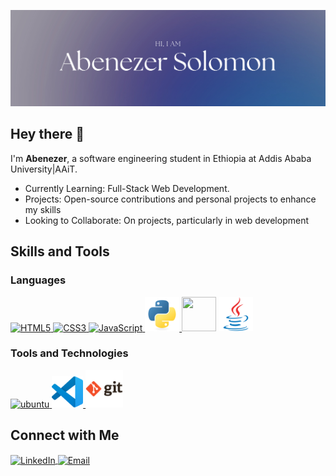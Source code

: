 ![Profile Image](https://github.com/abnsol/abnsol/blob/main/Github.png)

## Hey there 👋

I'm **Abenezer**, a software engineering student in Ethiopia at Addis Ababa University|AAiT.

- Currently Learning: Full-Stack Web Development.
- Projects: Open-source contributions and personal projects to enhance my skills
- Looking to Collaborate: On projects, particularly in web development

## Skills and Tools

### Languages
<p align="left">
  <a href="https://www.w3.org/html/" target="_blank" rel="noreferrer">
    <img src="https://cdn.jsdelivr.net/gh/devicons/devicon@latest/icons/html5/html5-original.svg" alt="HTML5" width="50" height="50"/>
  </a>
  <a href="https://www.w3.org/Style/CSS/" target="_blank" rel="noreferrer">
    <img src="https://cdn.jsdelivr.net/gh/devicons/devicon@latest/icons/css3/css3-original.svg" alt="CSS3" width="50" height="50"/>
  </a>
  <a href="https://developer.mozilla.org/en-US/docs/Web/JavaScript" target="_blank" rel="noreferrer">
    <img src="https://cdn.jsdelivr.net/gh/devicons/devicon@latest/icons/javascript/javascript-original.svg" alt="JavaScript" width="50" height="50"/>
  </a>
  <a href="https://www.python.org/" target="_blank" rel="noreferrer">
    <img src="https://raw.githubusercontent.com/devicons/devicon/master/icons/python/python-original.svg" alt="Python" width="55" height="55"/>
  </a>
  <img src="https://cdn.jsdelivr.net/gh/devicons/devicon@latest/icons/bash/bash-original.svg" width="55" height="55"/>  
  <a href="https://www.w3schools.com/java/" target="_blank" rel="noreferrer">
    <img src="https://raw.githubusercontent.com/devicons/devicon/master/icons/java/java-original.svg" alt="Java" width="55" height="55"/>
  </a>
</p>

### Tools and Technologies
<p align="left">
  <a href="https://ubuntu.com/" target="_blank" rel="noreferrer">
    <img src="https://cdn.jsdelivr.net/gh/devicons/devicon@latest/icons/ubuntu/ubuntu-original.svg" alt="ubuntu" width="50" height="50"/>
  </a>
  <a href="https://code.visualstudio.com/" target="_blank" rel="noreferrer">
    <img src="https://raw.githubusercontent.com/devicons/devicon/master/icons/vscode/vscode-original.svg" alt="VSCode" width="50" height="50"/>
  </a>
  <a href="https://git-scm.com/" target="_blank" rel="noreferrer">
    <img src="https://github.com/devicons/devicon/blob/master/icons/git/git-original-wordmark.svg" alt="Git" width="60" height="60"/>
  </a>
</p>


## Connect with Me

<p align="left">
  <a href="https://linkedin.com/in/abenezer-tibebe" target="blank">
    <img align="center" src="https://raw.githubusercontent.com/rahuldkjain/github-profile-readme-generator/master/src/images/icons/Social/linked-in-alt.svg" alt="LinkedIn" height="30" width="40" />
  </a>
  <a href="mailto:abenisolo51196@gmail.com" target="blank">
   <img align="center" src="https://github.com/user-attachments/assets/54f1a449-1f43-457b-9ff4-c5549b6ee954" alt="Email" height="40" width="35" />
  </a>
</p>
